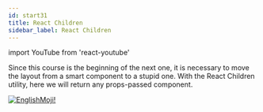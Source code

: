```yaml
---
id: start31
title: React Children
sidebar_label: React Children
---
```


import YouTube from 'react-youtube'

Since this course is the beginning of the next one, it is necessary to move the layout from a smart component to a stupid one. With the React Children utility, here we will return any props-passed component.

<YouTube videoId='TL65kwAL0bE' />

[![EnglishMoji!](/img/logo/englishmoji.png)](https://link-to.app/xvh7Ush9kl)
